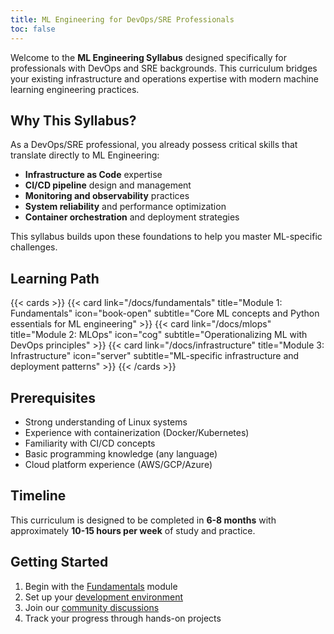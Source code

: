 ```yaml
---
title: ML Engineering for DevOps/SRE Professionals
toc: false
---
```


Welcome to the **ML Engineering Syllabus** designed specifically for professionals with DevOps and SRE backgrounds. This curriculum bridges your existing infrastructure and operations expertise with modern machine learning engineering practices.

## Why This Syllabus?

As a DevOps/SRE professional, you already possess critical skills that translate directly to ML Engineering:
- **Infrastructure as Code** expertise
- **CI/CD pipeline** design and management
- **Monitoring and observability** practices
- **System reliability** and performance optimization
- **Container orchestration** and deployment strategies

This syllabus builds upon these foundations to help you master ML-specific challenges.

## Learning Path

{{< cards >}}
  {{< card link="/docs/fundamentals" title="Module 1: Fundamentals" icon="book-open" subtitle="Core ML concepts and Python essentials for ML engineering" >}}
  {{< card link="/docs/mlops" title="Module 2: MLOps" icon="cog" subtitle="Operationalizing ML with DevOps principles" >}}
  {{< card link="/docs/infrastructure" title="Module 3: Infrastructure" icon="server" subtitle="ML-specific infrastructure and deployment patterns" >}}
{{< /cards >}}

## Prerequisites

- Strong understanding of Linux systems
- Experience with containerization (Docker/Kubernetes)
- Familiarity with CI/CD concepts
- Basic programming knowledge (any language)
- Cloud platform experience (AWS/GCP/Azure)

## Timeline

This curriculum is designed to be completed in **6-8 months** with approximately **10-15 hours per week** of study and practice.

## Getting Started

1. Begin with the [Fundamentals](/docs/fundamentals) module
2. Set up your [development environment](/docs/setup)
3. Join our [community discussions](https://github.com/discussions)
4. Track your progress through hands-on projects